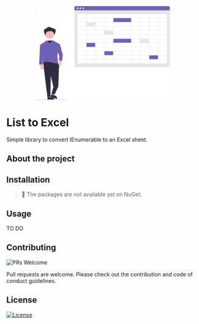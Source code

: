 <p align="center"><img src="assets/spreadsheet.svg?raw=true" width="350" alt=""></p>

# List to Excel

Simple library to convert IEnumerable<T> to an Excel sheet.

## About the project

## Installation

> 🚧 The packages are not available yet on NuGet.

## Usage

TO DO

## Contributing

![PRs Welcome](https://img.shields.io/badge/PRs-welcome-brightgreen.svg?style=flat-square)

Pull requests are welcome. Please check out the contribution and code of conduct guidelines.

## License

[![License](http://img.shields.io/:license-mit-blue.svg?style=flat-square)](http://badges.mit-license.org)